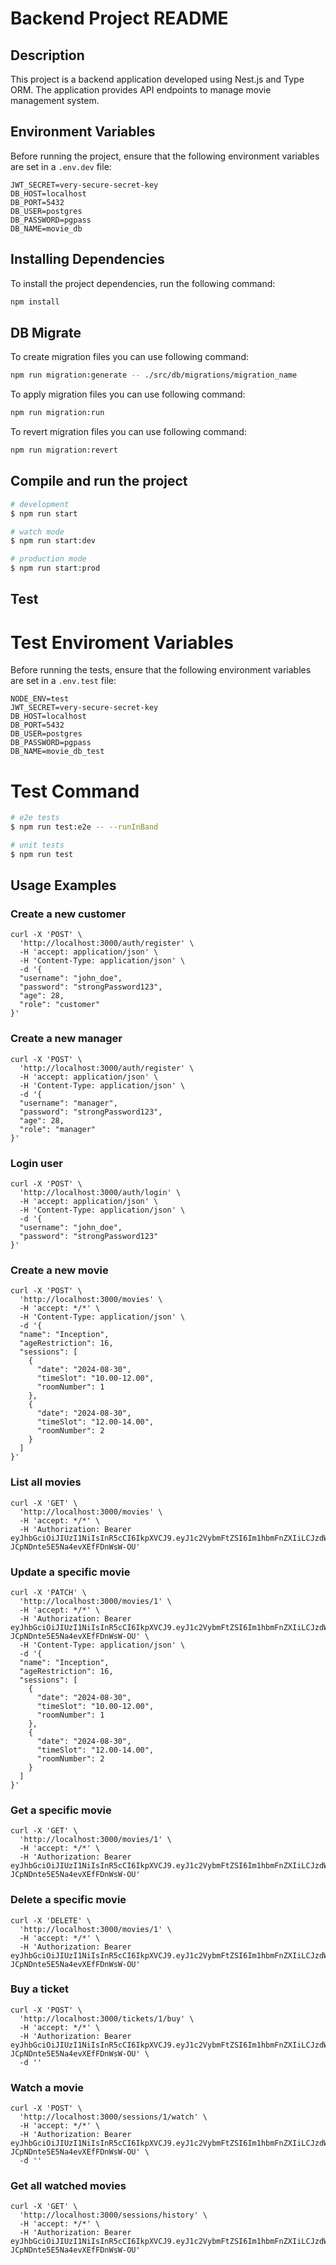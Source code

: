# Backend Project README

## Description

This project is a backend application developed using Nest.js and Type ORM. The application provides API endpoints to manage movie management system.

## Environment Variables

Before running the project, ensure that the following environment variables are set in a `.env.dev` file:

```plaintext
JWT_SECRET=very-secure-secret-key
DB_HOST=localhost
DB_PORT=5432
DB_USER=postgres
DB_PASSWORD=pgpass
DB_NAME=movie_db
```

## Installing Dependencies

To install the project dependencies, run the following command:

```bash
npm install
```

## DB Migrate

To create migration files you can use following command:

```bash
npm run migration:generate -- ./src/db/migrations/migration_name
```

To apply migration files you can use following command:

```bash
npm run migration:run
```

To revert migration files you can use following command:

```bash
npm run migration:revert
```

## Compile and run the project

```bash
# development
$ npm run start

# watch mode
$ npm run start:dev

# production mode
$ npm run start:prod
```

## Test

# Test Enviroment Variables
Before running the tests, ensure that the following environment variables are set in a `.env.test` file:

```plaintext
NODE_ENV=test
JWT_SECRET=very-secure-secret-key
DB_HOST=localhost
DB_PORT=5432
DB_USER=postgres
DB_PASSWORD=pgpass
DB_NAME=movie_db_test
```

# Test Command

```bash
# e2e tests
$ npm run test:e2e -- --runInBand

# unit tests
$ npm run test
```



## Usage Examples

### Create a new customer
```plaintext
curl -X 'POST' \
  'http://localhost:3000/auth/register' \
  -H 'accept: application/json' \
  -H 'Content-Type: application/json' \
  -d '{
  "username": "john_doe",
  "password": "strongPassword123",
  "age": 28,
  "role": "customer"
}'
```

### Create a new manager
```plaintext
curl -X 'POST' \
  'http://localhost:3000/auth/register' \
  -H 'accept: application/json' \
  -H 'Content-Type: application/json' \
  -d '{
  "username": "manager",
  "password": "strongPassword123",
  "age": 28,
  "role": "manager"
}'
```

### Login user
```plaintext
curl -X 'POST' \
  'http://localhost:3000/auth/login' \
  -H 'accept: application/json' \
  -H 'Content-Type: application/json' \
  -d '{
  "username": "john_doe",
  "password": "strongPassword123"
}'
```

### Create a new movie
```plaintext
curl -X 'POST' \
  'http://localhost:3000/movies' \
  -H 'accept: */*' \
  -H 'Content-Type: application/json' \
  -d '{
  "name": "Inception",
  "ageRestriction": 16,
  "sessions": [
    {
      "date": "2024-08-30",
      "timeSlot": "10.00-12.00",
      "roomNumber": 1
    },
    {
      "date": "2024-08-30",
      "timeSlot": "12.00-14.00",
      "roomNumber": 2
    }
  ]
}'
```

### List all movies

```plaintext
curl -X 'GET' \
  'http://localhost:3000/movies' \
  -H 'accept: */*' \
  -H 'Authorization: Bearer eyJhbGciOiJIUzI1NiIsInR5cCI6IkpXVCJ9.eyJ1c2VybmFtZSI6Im1hbmFnZXIiLCJzdWIiOjQsImFnZSI6MjgsInJvbGUiOiJtYW5hZ2VyIiwiaWF0IjoxNzI1MDU3NTAzLCJleHAiOjE3MjUwNjExMDN9.bIsWnCJ2rRVCap-JCpNDnte5E5Na4evXEfFDnWsW-OU'
```

### Update a specific movie

```plaintext
curl -X 'PATCH' \
  'http://localhost:3000/movies/1' \
  -H 'accept: */*' \
  -H 'Authorization: Bearer eyJhbGciOiJIUzI1NiIsInR5cCI6IkpXVCJ9.eyJ1c2VybmFtZSI6Im1hbmFnZXIiLCJzdWIiOjQsImFnZSI6MjgsInJvbGUiOiJtYW5hZ2VyIiwiaWF0IjoxNzI1MDU3NTAzLCJleHAiOjE3MjUwNjExMDN9.bIsWnCJ2rRVCap-JCpNDnte5E5Na4evXEfFDnWsW-OU' \
  -H 'Content-Type: application/json' \
  -d '{
  "name": "Inception",
  "ageRestriction": 16,
  "sessions": [
    {
      "date": "2024-08-30",
      "timeSlot": "10.00-12.00",
      "roomNumber": 1
    },
    {
      "date": "2024-08-30",
      "timeSlot": "12.00-14.00",
      "roomNumber": 2
    }
  ]
}'
```

### Get a specific movie

```plaintext
curl -X 'GET' \
  'http://localhost:3000/movies/1' \
  -H 'accept: */*' \
  -H 'Authorization: Bearer eyJhbGciOiJIUzI1NiIsInR5cCI6IkpXVCJ9.eyJ1c2VybmFtZSI6Im1hbmFnZXIiLCJzdWIiOjQsImFnZSI6MjgsInJvbGUiOiJtYW5hZ2VyIiwiaWF0IjoxNzI1MDU3NTAzLCJleHAiOjE3MjUwNjExMDN9.bIsWnCJ2rRVCap-JCpNDnte5E5Na4evXEfFDnWsW-OU'
```

### Delete a specific movie

```plaintext
curl -X 'DELETE' \
  'http://localhost:3000/movies/1' \
  -H 'accept: */*' \
  -H 'Authorization: Bearer eyJhbGciOiJIUzI1NiIsInR5cCI6IkpXVCJ9.eyJ1c2VybmFtZSI6Im1hbmFnZXIiLCJzdWIiOjQsImFnZSI6MjgsInJvbGUiOiJtYW5hZ2VyIiwiaWF0IjoxNzI1MDU3NTAzLCJleHAiOjE3MjUwNjExMDN9.bIsWnCJ2rRVCap-JCpNDnte5E5Na4evXEfFDnWsW-OU'
```

### Buy a ticket

```plaintext
curl -X 'POST' \
  'http://localhost:3000/tickets/1/buy' \
  -H 'accept: */*' \
  -H 'Authorization: Bearer eyJhbGciOiJIUzI1NiIsInR5cCI6IkpXVCJ9.eyJ1c2VybmFtZSI6Im1hbmFnZXIiLCJzdWIiOjQsImFnZSI6MjgsInJvbGUiOiJtYW5hZ2VyIiwiaWF0IjoxNzI1MDU3NTAzLCJleHAiOjE3MjUwNjExMDN9.bIsWnCJ2rRVCap-JCpNDnte5E5Na4evXEfFDnWsW-OU' \
  -d ''
```

### Watch a movie

```plaintext
curl -X 'POST' \
  'http://localhost:3000/sessions/1/watch' \
  -H 'accept: */*' \
  -H 'Authorization: Bearer eyJhbGciOiJIUzI1NiIsInR5cCI6IkpXVCJ9.eyJ1c2VybmFtZSI6Im1hbmFnZXIiLCJzdWIiOjQsImFnZSI6MjgsInJvbGUiOiJtYW5hZ2VyIiwiaWF0IjoxNzI1MDU3NTAzLCJleHAiOjE3MjUwNjExMDN9.bIsWnCJ2rRVCap-JCpNDnte5E5Na4evXEfFDnWsW-OU' \
  -d ''
```

### Get all watched movies

```plaintext
curl -X 'GET' \
  'http://localhost:3000/sessions/history' \
  -H 'accept: */*' \
  -H 'Authorization: Bearer eyJhbGciOiJIUzI1NiIsInR5cCI6IkpXVCJ9.eyJ1c2VybmFtZSI6Im1hbmFnZXIiLCJzdWIiOjQsImFnZSI6MjgsInJvbGUiOiJtYW5hZ2VyIiwiaWF0IjoxNzI1MDU3NTAzLCJleHAiOjE3MjUwNjExMDN9.bIsWnCJ2rRVCap-JCpNDnte5E5Na4evXEfFDnWsW-OU'
```
